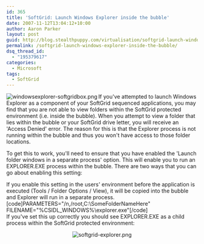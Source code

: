 ```yaml
---
id: 365
title: 'SoftGrid: Launch Windows Explorer inside the bubble'
date: 2007-11-12T13:04:12+10:00
author: Aaron Parker
layout: post
guid: http://blog.stealthpuppy.com/virtualisation/softgrid-launch-windows-explorer-inside-the-bubble
permalink: /softgrid-launch-windows-explorer-inside-the-bubble/
dsq_thread_id:
  - "195379617"
categories:
  - Microsoft
tags:
  - SoftGrid
---
```

<img src="{{site.baseurl}}.com/media/2008/02/windowsexplorer-softgridbox.png" alt="windowsexplorer-softgridbox.png" align="left" />If you've attempted to launch Windows Explorer as a component of your SoftGrid sequenced applications, you may find that you are not able to view folders within the SoftGrid protected environment (i.e. inside the bubble). When you attempt to view a folder that lies within the bubble or your SoftGrid drive letter, you will receive an 'Access Denied' error. The reason for this is that the Explorer process is not running within the bubble and thus you won't have access to those folder locations.

To get this to work, you'll need to ensure that you have enabled the 'Launch folder windows in a separate process' option. This will enable you to run an EXPLORER.EXE process within the bubble. There are two ways that you can go about enabling this setting:

If you enable this setting in the users' environment before the application is executed (Tools / Folder Options / View), it will be copied into the bubble and Explorer will run in a separate process.  
[code]PARAMETERS="/n,/root,C:\SomeFolderNameHere" FILENAME="%CSIDL_WINDOWS%\explorer.exe"[/code]  
If you've set this up correctly you should see EXPLORER.EXE as a child process within the SoftGrid protected environment:

<p style="text-align: center;">
  <img src="{{site.baseurl}}.com/media/2007/11/softgrid-explorer.png" alt="softgrid-explorer.png" />
</p>